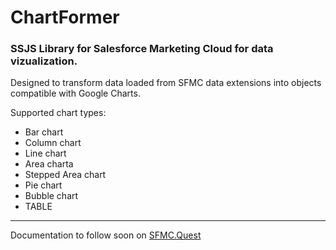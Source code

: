 # ChartFormer
### SSJS Library for Salesforce Marketing Cloud for data vizualization.

Designed to transform data loaded from SFMC data extensions into objects compatible with Google Charts.

Supported chart types:
- Bar chart
- Column chart
- Line chart
- Area charta
- Stepped Area chart
- Pie chart
- Bubble chart
- TABLE

---
Documentation to follow soon on [SFMC.Quest](https://sfmc.quest)
